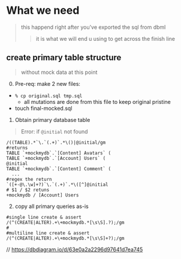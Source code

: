 # What we need
> this happend right after you've exported the sql from dbml
> > it is what we will end u using to get across the finish line

## create primary table structure
> without mock data at this point

0. Pre-req: make 2 new files:
  - `% cp original.sql tmp.sql`
    - all mutations are done from this file to keep original pristine
  - touch final-mocked.sql

1. Obtain primary database table
> Error: if `@initial` not found
```
/((TABLE).*`\.`(.+)`.*\()|@initial/gm
#returns
TABLE `+mockmydb`.`[Content] Avatars` (
TABLE `+mockmydb`.`[Account] Users` (
@initial
TABLE `+mockmydb`.`[Content] Comment` (
  ...
#regex the return
`([+-@\.\w]+?)`\.`(.+)`.*\([^]@initial
# $1 / $2 retuns
+mockmydb / [Account] Users
```

2. copy all primary queries as-is
```
#single line create & assert
/(^(CREATE|ALTER).+\+mockmydb.*[\s\S].?);/gm
#
#multiline line create & assert
/(^(CREATE|ALTER).+\+mockmydb.*[\s\S]+?);/gm
```

// https://dbdiagram.io/d/63e0a2a2296d97641d7ea745